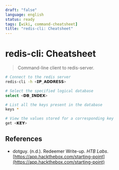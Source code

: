 ```yaml
---
draft: "false"
language: english
status: ready
tags: [wiki, command-cheatsheet]
title: "redis-cli: Cheatsheet"
---
```


# redis-cli: Cheatsheet

> Command-line client to redis-server.

```bash
# Connect to the redis server
redis-cli -h <𝗜𝗣_𝗔𝗗𝗗𝗥𝗘𝗦𝗦>

# Select the specified logical database
select <𝗗𝗕_𝗜𝗡𝗗𝗘𝗫>

# List all the keys present in the database
keys *

# View the values stored for a corresponding key
get <𝗞𝗘𝗬>
```

## References

- dotguy. (n.d.). <span class="reference-title">Redeemer Write-up</span>. _HTB Labs_. [https://app.hackthebox.com/starting-point](https://app.hackthebox.com/starting-point)
